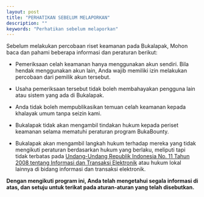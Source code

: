 ```yaml
---
layout: post
title: "PERHATIKAN SEBELUM MELAPORKAN"
description: ""
keywords: "Perhatikan sebelum melaporkan"
---
```


Sebelum melakukan percobaan riset keamanan pada Bukalapak, Mohon baca dan pahami beberapa informasi dan peraturan berikut:

- Pemeriksaan celah keamanan hanya menggunakan akun sendiri. Bila hendak menggunakan akun lain, Anda wajib memiliki izin melakukan percobaan dari pemilik akun tersebut.

- Usaha pemeriksaan tersebut tidak boleh membahayakan pengguna lain atau sistem yang ada di Bukalapak.

- Anda tidak boleh mempublikasikan temuan celah keamanan kepada khalayak umum tanpa seizin kami.

- Bukalapak tidak akan mengambil tindakan hukum kepada periset keamanan selama mematuhi peraturan program BukaBounty. 

- Bukalapak akan mengambil langkah hukum terhadap mereka yang tidak mengikuti peraturan berdasarkan hukum yang berlaku, meliputi tapi tidak terbatas pada [Undang-Undang Republik Indonesia No. 11 Tahun 2008 tentang Informasi dan Transaksi Elektronik][1] atau hukum lokal lainnya di bidang informasi dan transaksi elektronik.

**Dengan mengikuti program ini, Anda telah mengetahui segala informasi di atas, dan setuju untuk terikat pada aturan-aturan yang telah disebutkan.**

[1]: https://www.anri.go.id/assets/download/97UU-Nomor-11-Tahun-2008-Tentang-Informasi-dan-Transaksi-Elektronik.pdf